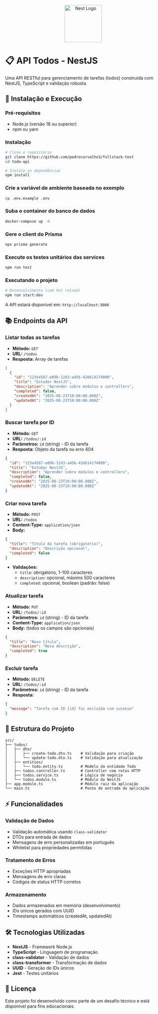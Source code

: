 <p align="center">
  <a href="http://nestjs.com/" target="blank"><img src="https://nestjs.com/img/logo-small.svg" width="120" alt="Nest Logo" /></a>
</p>

[circleci-image]: https://img.shields.io/circleci/build/github/nestjs/nest/master?token=abc123def456
[circleci-url]: https://circleci.com/gh/nestjs/nest

# 📋 API Todos - NestJS

Uma API RESTful para gerenciamento de tarefas (todos) construída com NestJS, TypeScript e validação robusta.

## 🚀 Instalação e Execução

### Pré-requisitos
- Node.js (versão 18 ou superior)
- npm ou yarn

### Instalação
```bash
# Clone o repositório
git clone https://github.com/pedrocarvalho3/fullstack-test
cd todo-api

# Instale as dependências
npm install
```

### Crie a variável de ambiente baseada no exemplo
```bash
cp .env.example .env
```

### Suba o container do banco de dados
```bash
docker-compose up -d
```

### Gere o client do Prisma
```bash
npx prisma generate
```

### Execute os testes unitários das services
```bash
npm run test
```

### Executando o projeto
```bash
# Desenvolvimento (com hot reload)
npm run start:dev
```

A API estará disponível em: `http://localhost:3000`

## 📚 Endpoints da API

### Listar todas as tarefas
- **Método:** `GET`
- **URL:** `/todos`
- **Resposta:** Array de tarefas

```json
[
  {
    "id": "123e4567-e89b-12d3-a456-426614174000",
    "title": "Estudar NestJS",
    "description": "Aprender sobre módulos e controllers",
    "completed": false,
    "createdAt": "2025-08-23T10:00:00.000Z",
    "updatedAt": "2025-08-23T10:00:00.000Z"
  }
]
```

### Buscar tarefa por ID
- **Método:** `GET`
- **URL:** `/todos/:id`
- **Parâmetros:** `id` (string) - ID da tarefa
- **Resposta:** Objeto da tarefa ou erro 404

```json
{
  "id": "123e4567-e89b-12d3-a456-426614174000",
  "title": "Estudar NestJS",
  "description": "Aprender sobre módulos e controllers",
  "completed": false,
  "createdAt": "2025-08-23T10:00:00.000Z",
  "updatedAt": "2025-08-23T10:00:00.000Z"
}
```

### Criar nova tarefa
- **Método:** `POST`
- **URL:** `/todos`
- **Content-Type:** `application/json`
- **Body:**

```json
{
  "title": "Título da tarefa (obrigatório)",
  "description": "Descrição opcional",
  "completed": false
}
```

- **Validações:**
  - `title`: obrigatório, 1-100 caracteres
  - `description`: opcional, máximo 500 caracteres
  - `completed`: opcional, boolean (padrão: false)

### Atualizar tarefa
- **Método:** `PUT`
- **URL:** `/todos/:id`
- **Parâmetros:** `id` (string) - ID da tarefa
- **Content-Type:** `application/json`
- **Body:** (todos os campos são opcionais)

```json
{
  "title": "Novo título",
  "description": "Nova descrição",
  "completed": true
}
```

### Excluir tarefa
- **Método:** `DELETE`
- **URL:** `/todos/:id`
- **Parâmetros:** `id` (string) - ID da tarefa
- **Resposta:**

```json
{
  "message": "Tarefa com ID {id} foi excluída com sucesso"
}
```

## 🔧 Estrutura do Projeto

```
src/
├── todos/
│   ├── dto/
│   │   ├── create-todo.dto.ts    # Validação para criação
│   │   └── update-todo.dto.ts    # Validação para atualização
│   ├── entities/
│   │   └── todo.entity.ts        # Modelo da entidade Todo
│   ├── todos.controller.ts       # Controller com rotas HTTP
│   ├── todos.service.ts          # Lógica de negócio
│   └── todos.module.ts           # Módulo do NestJS
├── app.module.ts                 # Módulo raiz da aplicação
└── main.ts                       # Ponto de entrada da aplicação
```

## ⚡ Funcionalidades

### Validação de Dados
- Validação automática usando `class-validator`
- DTOs para entrada de dados
- Mensagens de erro personalizadas em português
- Whitelist para propriedades permitidas

### Tratamento de Erros
- Exceções HTTP apropriadas
- Mensagens de erro claras
- Códigos de status HTTP corretos

### Armazenamento
- Dados armazenados em memória (desenvolvimento)
- IDs únicos gerados com UUID
- Timestamps automáticos (createdAt, updatedAt)

## 🛠 Tecnologias Utilizadas

- **NestJS** - Framework Node.js
- **TypeScript** - Linguagem de programação
- **class-validator** - Validação de dados
- **class-transformer** - Transformação de dados
- **UUID** - Geração de IDs únicos
- **Jest** - Testes unitários

## 📄 Licença

Este projeto foi desenvolvido como parte de um desafio técnico e está disponível para fins educacionais.
